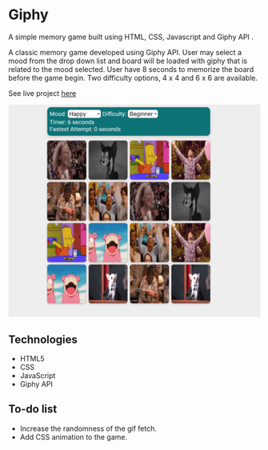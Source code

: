 # Giphy

A simple memory game built using HTML, CSS, Javascript and Giphy API .

A classic memory game developed using Giphy API. User may select a mood from the drop down list and board will be loaded with giphy that is related to the mood selected. User have 8 seconds to memorize the board before the game begin. Two difficulty options, 4 x 4 and 6 x 6 are available.

See live project [here](https://pages.git.generalassemb.ly/obh555/giphy/)

![Alt text](./screenshot/Screenshot%202022-06-12%20200705.png "Optional title")


## Technologies

- HTML5
- CSS
- JavaScript
- Giphy API

## To-do list

- Increase the randomness of the gif fetch.
- Add CSS animation to the game.
